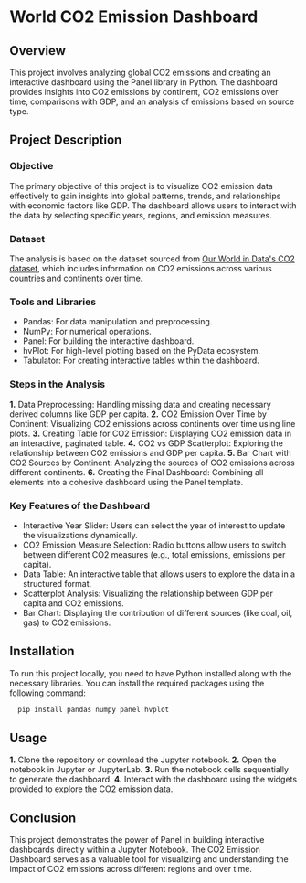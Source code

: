 
# World CO2 Emission Dashboard




## Overview

This project involves analyzing global CO2 emissions and creating an interactive dashboard using the Panel library in Python. The dashboard provides insights into CO2 emissions by continent, CO2 emissions over time, comparisons with GDP, and an analysis of emissions based on source type.
## Project Description

### Objective

The primary objective of this project is to visualize CO2 emission data effectively to gain insights into global patterns, trends, and relationships with economic factors like GDP. The dashboard allows users to interact with the data by selecting specific years, regions, and emission measures.

### Dataset


The analysis is based on the dataset sourced from [Our World in Data's CO2 dataset](https://raw.githubusercontent.com/owid/co2-data/master/owid-co2-data.csv), which includes information on CO2 emissions across various countries and continents over time.

### Tools and Libraries

- Pandas: For data manipulation and preprocessing.
- NumPy: For numerical operations.
- Panel: For building the interactive dashboard.
- hvPlot: For high-level plotting based on the PyData ecosystem.
- Tabulator: For creating interactive tables within the dashboard.

### Steps in the Analysis

**1.** Data Preprocessing: Handling missing data and creating necessary derived columns like GDP per capita.
**2.** CO2 Emission Over Time by Continent: Visualizing CO2 emissions across continents over time using line plots.
**3.** Creating Table for CO2 Emission: Displaying CO2 emission data in an interactive, paginated table.
**4.** CO2 vs GDP Scatterplot: Exploring the relationship between CO2 emissions and GDP per capita.
**5.** Bar Chart with CO2 Sources by Continent: Analyzing the sources of CO2 emissions across different continents.
**6.** Creating the Final Dashboard: Combining all elements into a cohesive dashboard using the Panel template.

### Key Features of the Dashboard

- Interactive Year Slider: Users can select the year of interest to update the visualizations dynamically.
- CO2 Emission Measure Selection: Radio buttons allow users to switch between different CO2 measures (e.g., total emissions, emissions per capita).
- Data Table: An interactive table that allows users to explore the data in a structured format.
- Scatterplot Analysis: Visualizing the relationship between GDP per capita and CO2 emissions.
- Bar Chart: Displaying the contribution of different sources (like coal, oil, gas) to CO2 emissions.

## Installation

To run this project locally, you need to have Python installed along with the necessary libraries. You can install the required packages using the following command:

```bash
  pip install pandas numpy panel hvplot
```

## Usage

**1.** Clone the repository or download the Jupyter notebook.
**2.** Open the notebook in Jupyter or JupyterLab.
**3.** Run the notebook cells sequentially to generate the dashboard.
**4.** Interact with the dashboard using the widgets provided to explore the CO2 emission data.

## Conclusion

This project demonstrates the power of Panel in building interactive dashboards directly within a Jupyter Notebook. The CO2 Emission Dashboard serves as a valuable tool for visualizing and understanding the impact of CO2 emissions across different regions and over time.
